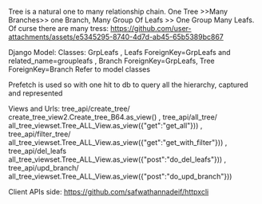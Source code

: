 Tree is a natural  one to many relationship chain. One Tree >>Many Branches>> one Branch, Many Group Of  Leafs >>  One Group Many Leafs.
Of curse  there are many tress: https://github.com/user-attachments/assets/e5345295-8740-4d7d-ab45-65b5389bc867

Django Model: Classes: 
		GrpLeafs , 
		Leafs ForeignKey=GrpLeafs and related_name=groupleafs ,
		Branch ForeignKey=GrpLeafs,
		Tree  ForeignKey=Branch
Refer to model classes 
				
Prefetch is used so with one hit to db to query all the hierarchy, captured and represented

Views and Urls:
tree_api/create_tree/				create_tree_view2.Create_tree_B64.as_view() ,
tree_api/all_tree/				 		all_tree_viewset.Tree_ALL_View.as_view({"get":"get_all"})) ,
tree_api/filter_tree/ 				all_tree_viewset.Tree_ALL_View.as_view({"get":"get_with_filter"})) ,
tree_api/del_leafs					all_tree_viewset.Tree_ALL_View.as_view({"post":"do_del_leafs"})) ,
tree_api/upd_branch/				all_tree_viewset.Tree_ALL_View.as_view({"post":"do_upd_branch"}))

Client APIs side: https://github.com/safwathannadeif/httpxcli
